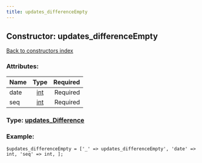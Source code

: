 ```yaml
---
title: updates_differenceEmpty
---
```

## Constructor: updates\_differenceEmpty  
[Back to constructors index](index.md)



### Attributes:

| Name     |    Type       | Required |
|----------|:-------------:|---------:|
|date|[int](../types/int.md) | Required|
|seq|[int](../types/int.md) | Required|



### Type: [updates\_Difference](../types/updates_Difference.md)


### Example:

```
$updates_differenceEmpty = ['_' => updates_differenceEmpty', 'date' => int, 'seq' => int, ];
```
